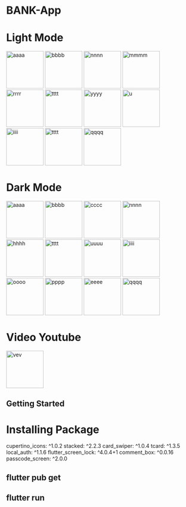 # BANK-App

# Light Mode
<a href="https://ibb.co/303892Y"><img src="https://i.ibb.co/mHjYVkF/aaaa.jpg" alt="aaaa" border="0" width=100></a>
<a href="https://ibb.co/LSV8JP2"><img src="https://i.ibb.co/R2R9BSV/bbbb.jpg" alt="bbbb" border="0" width=100></a>
<a href="https://ibb.co/ZhvfKbB"><img src="https://i.ibb.co/Cn4wvSb/nnnn.jpg" alt="nnnn" border="0" width=100></a>
<a href="https://ibb.co/k5bgZXx"><img src="https://i.ibb.co/DzcDdQt/mmmm.jpg" alt="mmmm" border="0" width=100></a>
<a href="https://ibb.co/GMVx73N"><img src="https://i.ibb.co/1X9vZJj/rrrr.jpg" alt="rrrr" border="0" width=100></a>
<a href="https://ibb.co/QD7tbKY"><img src="https://i.ibb.co/Z2R7LMc/tttt.jpg" alt="tttt" border="0" width=100></a>
<a href="https://ibb.co/JCwFBRm"><img src="https://i.ibb.co/7bdNYJj/yyyy.jpg" alt="yyyy" border="0" width=100></a>
<a href="https://ibb.co/gg5jhzX"><img src="https://i.ibb.co/dKdWxG3/u.jpg" alt="u" border="0" width=100></a>
<a href="https://ibb.co/q5zmPqb"><img src="https://i.ibb.co/8cJPSvF/iiii.jpg" alt="iiii" border="0" width=100></a>
<a href="https://ibb.co/QD7tbKY"><img src="https://i.ibb.co/Z2R7LMc/tttt.jpg" alt="tttt" border="0" width=100></a>
<a href="https://ibb.co/C54t9fD"><img src="https://i.ibb.co/3yVsFnQ/qqqq.jpg" alt="qqqq" border="0" width=100></a>

# Dark Mode
<a href="https://ibb.co/0X0Q3L1"><img src="https://i.ibb.co/8ByXVwG/aaaa.jpg" alt="aaaa" border="0" width=100></a>
<a href="https://ibb.co/5KC21yJ"><img src="https://i.ibb.co/QDhXJRx/bbbb.jpg" alt="bbbb" border="0" width=100></a>
<a href="https://ibb.co/7yHQfk2"><img src="https://i.ibb.co/LpMrFNn/cccc.jpg" alt="cccc" border="0" width=100></a>
<a href="https://ibb.co/sgMHYX7"><img src="https://i.ibb.co/tHWXr1R/nnnn.jpg" alt="nnnn" border="0" width=100></a>
<a href="https://ibb.co/gMPXpZx"><img src="https://i.ibb.co/zh7LYVz/hhhh.jpg" alt="hhhh" border="0" width=100></a>
<a href="https://ibb.co/gS9L3Dz"><img src="https://i.ibb.co/PcjvN5w/tttt.jpg" alt="tttt" border="0" width=100></a>
<a href="https://ibb.co/wLbqgpk"><img src="https://i.ibb.co/26Lrhc9/uuuu.jpg" alt="uuuu" border="0" width=100></a>
<a href="https://ibb.co/zPF7nr3"><img src="https://i.ibb.co/h2cZ7yG/iiii.jpg" alt="iiii" border="0" width=100></a>
<a href="https://ibb.co/dMqgZtS"><img src="https://i.ibb.co/F3MVpX9/oooo.jpg" alt="oooo" border="0" width=100></a>
<a href="https://ibb.co/Lkd2NTM"><img src="https://i.ibb.co/vw4KXNb/pppp.jpg" alt="pppp" border="0" width=100></a>
<a href="https://ibb.co/6r0Ljss"><img src="https://i.ibb.co/DzfT0KK/eeee.jpg" alt="eeee" border="0" width=100></a>
<a href="https://ibb.co/J2m44HT"><img src="https://i.ibb.co/sQbGGq4/qqqq.jpg" alt="qqqq" border="0" width=100></a>

# Video Youtube
[<img src="https://i.ibb.co/XkYpvbR/vev.png" alt="vev" border="0" width=100></a>](https://youtu.be/RoL9XRXmVQk)

## Getting Started

# Installing Package

  cupertino_icons: ^1.0.2
  stacked: ^2.2.3
  card_swiper: ^1.0.4
  tcard: ^1.3.5
  local_auth: ^1.1.6
  flutter_screen_lock: ^4.0.4+1
  comment_box: ^0.0.16
  passcode_screen: ^2.0.0
  
## flutter pub get
## flutter run
